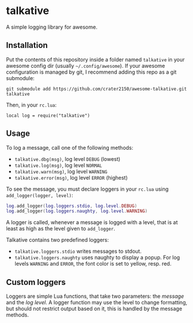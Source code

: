# talkative

A simple logging library for awesome.

## Installation

Put the contents of this repository inside a folder named `talkative` in your
awesome config dir (usually `~/.config/awesome`). If your awesome configuration
is managed by git, I recommend adding this repo as a git submodule:

```git submodule add https://github.com/crater2150/awesome-talkative.git talkative ```

Then, in your `rc.lua`:

```local log = require("talkative")```

## Usage

To log a message, call one of the following methods:

- `talkative.dbg(msg)`, log level `DEBUG` (lowest)
- `talkative.log(msg)`, log level `NORMAL`
- `talkative.warn(msg)`, log level `WARNING`
- `talkative.error(msg)`, log level `ERROR` (highest)

To see the message, you must declare loggers in your `rc.lua` using
`add_logger(logger, level)`:

```lua
log.add_logger(log.loggers.stdio, log.level.DEBUG)
log.add_logger(log.loggers.naughty, log.level.WARNING)
```

A logger is called, whenever a message is logged with a level, that is at
least as high as the level given to `add_logger`.

Talkative contains two predefined loggers:

- `talkative.loggers.stdio` writes messages to stdout.
- `talkative.loggers.naughty` uses naughty to display a popup. For log levels
  `WARNING` and `ERROR`, the font color is set to yellow, resp. red.

## Custom loggers

Loggers are simple Lua functions, that take two parameters: the *message* and
the *log level*. A logger function may use the level to change formatting, but
should not restrict output based on it, this is handled by the message methods.
